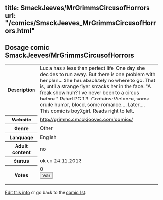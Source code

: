 title: SmackJeeves/MrGrimmsCircusofHorrors
url: "/comics/SmackJeeves_MrGrimmsCircusofHorrors.html"
---
Dosage comic SmackJeeves/MrGrimmsCircusofHorrors
-----------------------------------------

<p id="msg"></p>
<script type="text/javascript">
if (window.location.search === '?edit_info_mail=sent_ok') {
  var elem = document.getElementById("msg");
  elem.innerHTML = 'Edited information sucessfully sent for review, which is usually done daily. Thanks!';
  elem.className = 'ok';
}
</script>
<table class="comicinfo">
<tr>
<th>Description</th><td>Lucia has a less than perfect life. One day she decides to run away. But there is one problem with her plan... She has absolutely no where to go. That is, until a strange flyer smacks her in the face. &quot;A freak show huh? I've never been to a circus before.&quot; Rated PG 13. Contains: Violence, some crude humor, blood, some romance.... Later.... This comic is boyXgirl. Reads right to left.</td>
</tr>
<tr>
<th>Website</th><td><a href="http://grimms.smackjeeves.com/comics/">http://grimms.smackjeeves.com/comics/</a></td>
</tr>
<tr>
<th>Genre</th><td>Other</td>
</tr>
<tr>
<th>Language</th><td>English</td>
</tr>
<tr>
<th>Adult content</th><td>no</td>
</tr>
<tr>
<th>Status</th><td>ok on 24.11.2013</td>
</tr>
<tr>
<th>Votes</th><td>0
<form action="http://gaecounter.appspot.com/count/" method="POST">
<input name="name" type="hidden" value="SmackJeeves_MrGrimmsCircusofHorrors"/>
<input name="uid" type="hidden" id="voteuid" value=""/>
<input type="submit" value="Vote"/>
</form>
</td>
</tr>
</table>
<script type="text/javascript">
var ua = navigator.userAgent;
document.getElementById("voteuid").value = ua.replace(/[^a-zA-Z0-9\._:]/g , "_");;
</script>

[Edit this info](SmackJeeves_MrGrimmsCircusofHorrors_edit.html) or go back to the [comic list](../comic-index.html).
